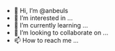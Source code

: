 - 👋 Hi, I’m @anbeuls
- 👀 I’m interested in ...
- 🌱 I’m currently learning ...
- 💞️ I’m looking to collaborate on ...
- 📫 How to reach me ...

<!---
anbeuls/anbeuls is a ✨ special ✨ repository because its `README.md` (this file) appears on your GitHub profile.
You can click the Preview link to take a look at your changes.
--->
